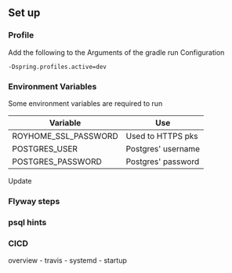 ## Set up

### Profile
Add the following to the Arguments of the gradle run Configuration

```
-Dspring.profiles.active=dev
```

### Environment Variables
Some environment variables are required to run

| Variable | Use |
| -------- | --- |
| ROYHOME_SSL_PASSWORD | Used to HTTPS pks |
| POSTGRES_USER | Postgres' username |
| POSTGRES_PASSWORD | Postgres' password |

Update

### Flyway steps

### psql hints

### CICD

overview - travis - systemd - startup
